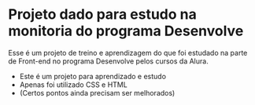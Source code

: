 # Projeto dado para estudo na monitoria do programa Desenvolve

Esse é um projeto de treino e aprendizagem do que foi estudado na parte de Front-end no programa Desenvolve pelos cursos da Alura.

- Este é um projeto para aprendizado e estudo
- Apenas foi utilizado CSS e HTML 
- (Certos pontos ainda precisam ser melhorados)
